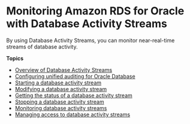 # Monitoring Amazon RDS for Oracle with Database Activity Streams<a name="DBActivityStreams"></a><a name="das"></a>

By using Database Activity Streams, you can monitor near\-real\-time streams of database activity\.

**Topics**
+ [Overview of Database Activity Streams](DBActivityStreams.Overview.md)
+ [Configuring unified auditing for Oracle Database](DBActivityStreams.configuring-auditing.md)
+ [Starting a database activity stream](DBActivityStreams.Enabling.md)
+ [Modifying a database activity stream](DBActivityStreams.Modifying.md)
+ [Getting the status of a database activity stream](DBActivityStreams.Status.md)
+ [Stopping a database activity stream](DBActivityStreams.Disabling.md)
+ [Monitoring database activity streams](DBActivityStreams.Monitoring.md)
+ [Managing access to database activity streams](DBActivityStreams.ManagingAccess.md)